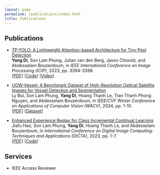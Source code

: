 ```yaml
---
layout: page
permalink: /publications/index.html
title: Publications
---
```


## Publications

- [TP-YOLO: A Lightweight Attention-based Architecture for Tiny Pest Detection](https://ieeexplore.ieee.org/document/10222202) <br>
  **Yang Di**, Son Lam Phung, Julian van den Berg, Jason Clissold, and Abdesselam Bouzerdoum,
  in *IEEE International Conference on Image Processing (ICIP)*, 2023, pp. 3394-3398. <br>
  [[PDF](https://yangdi-cv.github.io/publications/TP-YOLO_ICIP2023.pdf)] [[Code](https://github.com/yangdi-cv/TP-YOLO)] [[Video](https://www.youtube.com/watch?v=sMIg1W0TG1g)]

- [UOW-Vessel: A Benchmark Dataset of High-Resolution Optical Satellite Images for Vessel Detection and Segmentation]() <br>
  Ly Bui, Son Lam Phung, **Yang Di**, Hoang Thanh Le, Tran Thanh Phong Nguyen, and Abdesselam Bouzerdoum,
  in *IEEE/CVF Winter Conference on Applications of Computer Vision (WACV)*, 2024, pp. 1-10. <br>
  [[PDF]()] [[Dataset]()]

- [Enhanced Experience Replay for Class Incremental Continual Learning]() <br>
  Jiafu Hao, Son Lam Phung, **Yang Di**, Hoang Thanh Le, and Abdesselam Bouzerdoum,
  in *International Conference on Digital Image Computing: Techniques and Applications (DICTA)*, 2023, pp. 1-7. <br>
  [[PDF](https://yangdi-cv.github.io/publications/EER-DICTA2023.pdf)] [[Code](https://github.com/yangdi-cv/EER)]

## Services

- IEEE Access Reviewer
